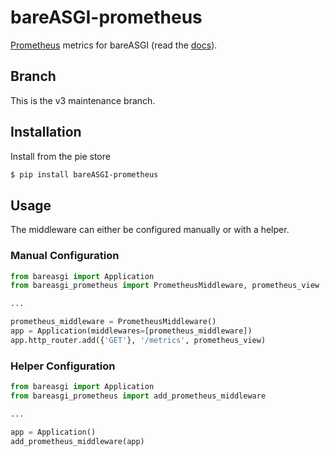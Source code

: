 # bareASGI-prometheus

[Prometheus](https://prometheus.io/) metrics for bareASGI (read the [docs](https://rob-blackbourn.github.io/bareASGI-prometheus/)).

## Branch

This is the v3 maintenance branch.

## Installation

Install from the pie store

```bash
$ pip install bareASGI-prometheus
```

## Usage

The middleware can either be configured manually or with a helper.

### Manual Configuration

```python
from bareasgi import Application
from bareasgi_prometheus import PrometheusMiddleware, prometheus_view

...

prometheus_middleware = PrometheusMiddleware()
app = Application(middlewares=[prometheus_middleware])
app.http_router.add({'GET'}, '/metrics', prometheus_view)
```

### Helper Configuration

```python
from bareasgi import Application
from bareasgi_prometheus import add_prometheus_middleware

...

app = Application()
add_prometheus_middleware(app)
```
